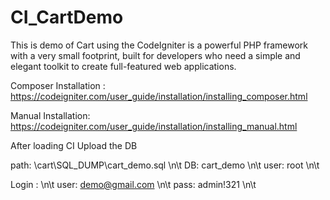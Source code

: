 # CI_CartDemo


This is demo of Cart  using the CodeIgniter is a powerful PHP framework with a very small footprint,
built for developers who need a simple and elegant toolkit to create full-featured web applications.

Composer Installation : https://codeigniter.com/user_guide/installation/installing_composer.html

Manual Installation: https://codeigniter.com/user_guide/installation/installing_manual.html


After loading CI Upload the DB <br>

path: \cart\SQL_DUMP\cart_demo.sql \n\t
DB: cart_demo \n\t
user: root \n\t

Login : \n\t
user: demo@gmail.com   \n\t
pass: admin!321   \n\t
